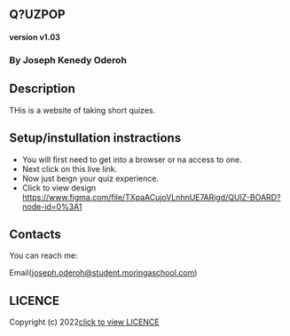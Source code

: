 ## Q?UZPOP

#### version v1.03

### By Joseph Kenedy Oderoh

## Description 
THis is a website of taking short quizes.

## Setup/instullation instractions

* You will first need to get into a browser or na access to one.
* Next click on this live link.
* Now just beign your quiz experience.
* Click to view design https://www.figma.com/file/TXpaACujoVLnhnUE7ARigd/QUIZ-BOARD?node-id=0%3A1

## Contacts
You can reach me:

Email(joseph.oderoh@student.moringaschool.com) 


## LICENCE  
Copyright (c) 2022[click to view LICENCE](LICENCE)